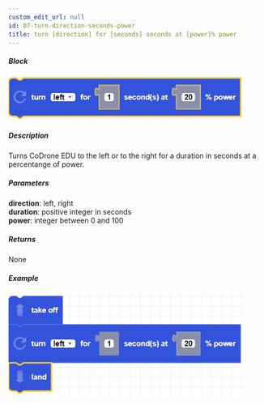 ```yaml
---
custom_edit_url: null
id: 07-turn-direction-seconds-power
title: turn [direction] for [seconds] seconds at [power]% power
---
```


##### Block

![turn direction seconds power image](turn_direction_seconds_power.PNG)

##### Description

Turns CoDrone EDU to the left or to the right for a duration in seconds at a percentange of power.

##### Parameters
**direction**: left, right <br /> 
**duration**: positive integer in seconds <br /> 
**power**: integer between 0 and 100

##### Returns

None

##### Example

![turn direction seconds power example](turn_direction_seconds_power_example.PNG)
